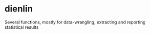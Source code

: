 # dienlin
Several functions, mostly for data-wrangling, extracting and reporting statistical results
